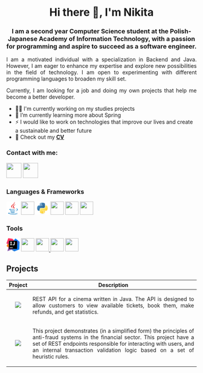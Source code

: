 <h1 align="center"> Hi there 👋, I'm Nikita</h1>

<h3 align="center">I am a second year Computer Science student at the Polish-Japanese Academy of Information Technology, with a passion for programming and aspire to succeed as a software engineer.</h3>

<p align="justify">I am a motivated individual with a specialization in Backend and Java. However, I am eager to enhance my expertise and explore new possibilities in the field of technology. I am open to experimenting with different programming languages to broaden my skill set.</p>
<p align="justify">Currently, I am looking for a job and doing my own projects that help me become a better developer.</p>

-   👨‍🎓 I'm currently working on my studies projects
-   🌱 I’m currently learning more about Spring
-   ⚡️ I would like to work on technologies that improve our lives and create a sustainable and better future
- 📄 Check out my [**CV**](https://github.com/aldoushux503/aldoushux503/files/11180329/Nikita-Yelnikov-CV.pdf)

<h3 align="left">Contact with me:</h3>
<!-- Mail -->
<p align="left"> 
<a href="mailto:elnikovnikita4@gmail.com" target="_blank" rel="noreferrer"> <img src="https://www.vectorlogo.zone/logos/gmail/gmail-icon.svg" width="40" height="40"/></a>
<!-- Telegram -->
<a href="https://t.me/nikitkaulitka" target="_blank" rel="noreferrer"> <img src="https://www.vectorlogo.zone/logos/telegram/telegram-tile.svg" width="40" height="40"/></a>
</p> 

### Languages & Frameworks
<!-- Java -->
<p align="left"> <a href="https://www.java.com" target="_blank" rel="noreferrer"> <img src="https://raw.githubusercontent.com/devicons/devicon/master/icons/java/java-original.svg" width="35" height="35"/></a> 
<!-- Spring -->
<a href="https://spring.io/" target="_blank" rel="noreferrer"> <img src="https://www.vectorlogo.zone/logos/springio/springio-icon.svg" width="35" height="35"/></a> 
<!-- Python -->
<a href="https://www.python.org" target="_blank" rel="noreferrer"> <img src="https://raw.githubusercontent.com/devicons/devicon/master/icons/python/python-original.svg" width="35" height="35"/></a>
<!-- GO -->
<a href="https://go.dev/" target="_blank" rel="noreferrer"> <img src="https://www.vectorlogo.zone/logos/golang/golang-icon.svg" width="35" height="35"/></a>
<!-- SQL -->
<a href="https://en.wikipedia.org/wiki/SQL" target="_blank" rel="noreferrer"> <img src="https://user-images.githubusercontent.com/55160026/228908292-39c4d879-9eed-40a6-ab7b-65f3dcf2cc62.png" width="35" height="35"/></a> 
<!-- PL/SQL -->
<a href="https://www.oracle.com/cis/database/technologies/appdev/plsql.html" target="_blank" rel="noreferrer"> <img src="https://user-images.githubusercontent.com/55160026/228906861-31c29743-3ab3-4d7b-9604-493a408f2fc6.svg" width="35" height="35"/></a>
</p>
  
### Tools
<p align="left">
<!-- intellij -->
<a href="https://www.jetbrains.com/idea/" target="_blank" rel="noreferrer"> <img src="https://raw.githubusercontent.com/github/explore/main/topics/intellij-idea/intellij-idea.png" width="35" height="35"/></a>
<!-- Postman -->
<a href="https://postman.com" target="_blank" rel="noreferrer"> <img src="https://www.vectorlogo.zone/logos/getpostman/getpostman-icon.svg" width="35" height="35"/></a>
<!-- Git -->
<a href="https://git-scm.com/" target="_blank" rel="noreferrer"> <img src="https://www.vectorlogo.zone/logos/git-scm/git-scm-icon.svg" width="35" height="35"/</a> 
<!-- Selenium -->
<a href="https://www.selenium.dev/" target="_blank" rel="noreferrer"> <img src="https://user-images.githubusercontent.com/55160026/228902831-4d6798ff-5f03-49db-8416-1ef1367a8753.png" width="35" height="35"/></a>
<!-- Robotframework -->
<a href="https://robotframework.org/" target="_blank" rel="noreferrer"> <img src="https://user-images.githubusercontent.com/55160026/228905119-a8b3b656-1222-4a85-a487-2a98d3bde1f4.jpg" width="35" height="35"/></a>
</p>

<h2>Projects</h2>

Project                    |  Description
:-------------------------:|:-------------------------:
<a href="https://github.com/aldoushux503/Cinema-Room-REST-Service"><img src="https://github-readme-stats-sigma-five.vercel.app/api/pin/?username=aldoushux503&repo=Cinema-Room-REST-Service" width="1500"></a> | <p align="justify">REST API for a cinema written in Java. The API is designed to allow customers to view available tickets, book them, make refunds, and get statistics.</p> <!-- Cinema-Room-REST-Service -->
<a href="https://github.com/aldoushux503/Anti-Fraud-System"><img src="https://github-readme-stats-sigma-five.vercel.app/api/pin/?username=aldoushux503&repo=Anti-Fraud-System" width="1500"></a> | <p align="justify">This project demonstrates (in a simplified form) the principles of anti-fraud systems in the financial sector. This project have a set of REST endpoints responsible for interacting with users, and an internal transaction validation logic based on a set of heuristic rules.</p> <!-- Anti-Fraud-System -->

